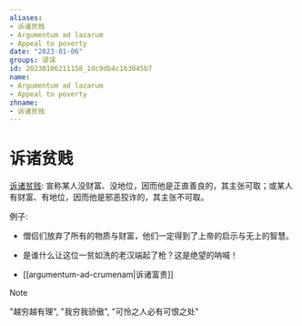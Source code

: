 ```yaml
---
aliases:
- 诉诸贫贱
- Argumentum ad lazarum
- Appeal to poverty
date: "2023-01-06"
groups: 谬误
id: 20230106211158_1dc9db4c163045b7
name:
- Argumentum ad lazarum
- Appeal to poverty
zhname:
- 诉诸贫贱
---
```


# 诉诸贫贱

[诉诸贫贱](https://zh.wikipedia.org/wiki/%E8%A8%B4%E8%AB%B8%E8%B2%A7%E8%B3%A4): 宣称某人没财富、没地位，因而他是正直善良的，其主张可取；或某人有财富、有地位，因而他是邪恶狡诈的，其主张不可取。

例子:
- 僧侣们放弃了所有的物质与财富，他们一定得到了上帝的启示与无上的智慧。
- 是谁什么让这位一贫如洗的老汉端起了枪？这是绝望的呐喊！

- [[argumentum-ad-crumenam|诉诸富贵]]

> [!NOTE]
> "越穷越有理", "我穷我骄傲", "可怜之人必有可恨之处"

